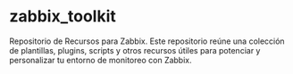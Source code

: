 # zabbix_toolkit
Repositorio de Recursos para Zabbix.  Este repositorio reúne una colección de plantillas, plugins, scripts y otros recursos útiles para potenciar y personalizar tu entorno de monitoreo con Zabbix.
